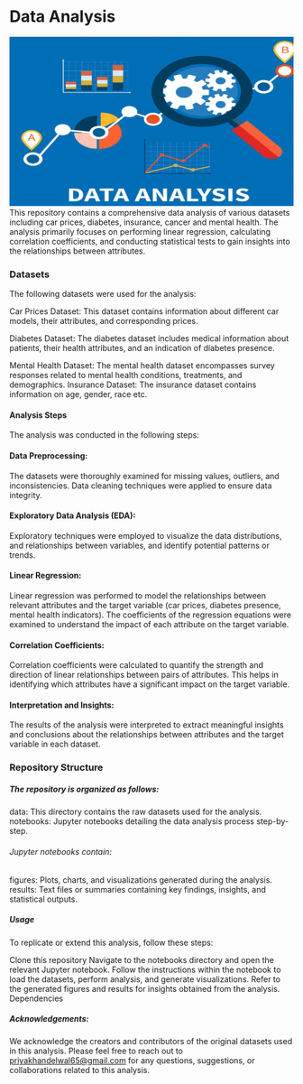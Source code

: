 # Data Analysis
<img width="1200" height="300" src="analysis.png"/>
This repository contains a comprehensive data analysis of various datasets including car prices, diabetes, insurance, cancer and mental health. The analysis primarily focuses on performing linear regression, calculating correlation coefficients, and conducting statistical tests to gain insights into the relationships between attributes.

### Datasets
The following datasets were used for the analysis:

Car Prices Dataset: This dataset contains information about different car models, their attributes, and corresponding prices.

Diabetes Dataset: The diabetes dataset includes medical information about patients, their health attributes, and an indication of diabetes presence.

Mental Health Dataset: The mental health dataset encompasses survey responses related to mental health conditions, treatments, and demographics.
Insurance Dataset: The insurance dataset contains information on age, gender, race etc.


#### Analysis Steps
The analysis was conducted in the following steps:

#### Data Preprocessing: 
The datasets were thoroughly examined for missing values, outliers, and inconsistencies. Data cleaning techniques were applied to ensure data integrity.

#### Exploratory Data Analysis (EDA):
Exploratory techniques were employed to visualize the data distributions, and relationships between variables, and identify potential patterns or trends.

#### Linear Regression: 
Linear regression was performed to model the relationships between relevant attributes and the target variable (car prices, diabetes presence, mental health indicators). The coefficients of the regression equations were examined to understand the impact of each attribute on the target variable.

#### Correlation Coefficients: 
Correlation coefficients were calculated to quantify the strength and direction of linear relationships between pairs of attributes. This helps in identifying which attributes have a significant impact on the target variable.

#### Interpretation and Insights: 
The results of the analysis were interpreted to extract meaningful insights and conclusions about the relationships between attributes and the target variable in each dataset.

### Repository Structure
##### The repository is organized as follows:

data: This directory contains the raw datasets used for the analysis.
notebooks: Jupyter notebooks detailing the data analysis process step-by-step.
###### Jupyter notebooks contain:
figures: Plots, charts, and visualizations generated during the analysis.
results: Text files or summaries containing key findings, insights, and statistical outputs.

##### Usage
To replicate or extend this analysis, follow these steps:

Clone this repository
Navigate to the notebooks directory and open the relevant Jupyter notebook.
Follow the instructions within the notebook to load the datasets, perform analysis, and generate visualizations.
Refer to the generated figures and results for insights obtained from the analysis.
Dependencies

##### Acknowledgements:
We acknowledge the creators and contributors of the original datasets used in this analysis.
Please feel free to reach out to priyakhandelwal65@gmail.com for any questions, suggestions, or collaborations related to this analysis.

